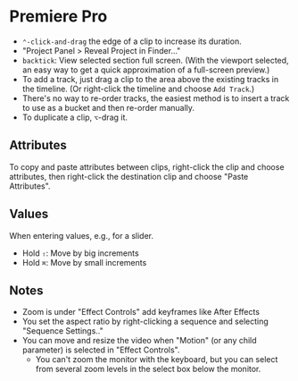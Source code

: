 # Premiere Pro

- `⌃-click-and-drag` the edge of a clip to increase its duration.
- "Project Panel > Reveal Project in Finder..."
- `backtick`: View selected section full screen. (With the viewport selected, an easy way to get a quick approximation of a full-screen preview.)
- To add a track, just drag a clip to the area above the existing tracks in the timeline. (Or right-click the timeline and choose `Add Track`.)
- There's no way to re-order tracks, the easiest method is to insert a track to use as a bucket and then re-order manually.
- To duplicate a clip, `⌥`-drag it.

## Attributes

To copy and paste attributes between clips, right-click the clip and choose attributes, then right-click the destination clip and choose "Paste Attributes".

## Values

When entering values, e.g., for a slider.

- Hold `⇧`: Move by big increments
- Hold `⌘`: Move by small increments

## Notes

- Zoom is under "Effect Controls" add keyframes like After Effects
- You set the aspect ratio by right-clicking a sequence and selecting "Sequence Settings.."
- You can move and resize the video when "Motion" (or any child parameter) is selected in "Effect Controls".
	- You can't zoom the monitor with the keyboard, but you can select from several zoom levels in the select box below the monitor.